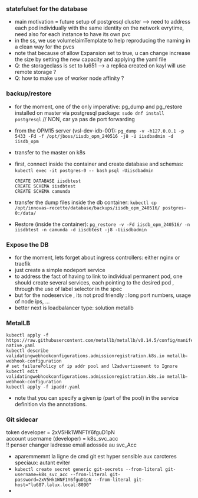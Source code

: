 ### statefulset for the database  
* main motivation = future setup of postgresql cluster --> need to address each pod individually with the same identity on the network evrytime, need also for each instance to have its own pvc
* in the ss, we use volumelaimTemplate to help reproducing the naming in a clean way for the pvcs
* note that because of allow Expansion set to true, u can change increase the size by setting the new capacity and applying the yaml file
* Q: the storageclass is set to lu651 --> a replica created on kayl will use remote storage ?
* Q: how to make use of worker node affinity ?

### backup/restore 
* for the moment, one of the only imperative: pg_dump and pg_restore installed on master via postgresql package:
  `sudo dnf install postgresql` // NON, car ya pas de port forwarding 
* from the OPM15 server (vsl-dev-idb-001):
  `pg_dump -v -h127.0.0.1 -p 5433 -Fd -f /opt/jboss/iisdb_opm_240516 -j8 -U iisdbadmin -d iisdb_opm`
* transfer to the master on k8s
* first, connect inside the container and create database and schemas:
  `kubectl exec -it postgres-0 -- bash`
  `psql -Uiisdbadmin`
  
  ```
  CREATE DATABASE iisdbtest
  CREATE SCHEMA iisdbtest
  CREATE SCHEMA camunda
  ```
* transfer the dump files inside the db container:
  `kubectl cp /opt/innovas-recette/database/backups/iisdb_opm_240516/ postgres-0:/data/`  
* Restore (inside the container):
  `pg_restore -v -Fd iisdb_opm_240516/ -n iisdbtest -n camunda -d iisdbtest -j8 -Uiisdbadmin`

### Expose the DB
* for the moment, lets forget about ingress controllers: either nginx or traefik
* just create a simple nodeport service
* to address the fact of having to link to individual permanent pod, one should create several services, each pointing to the desired pod , through the use of label selector in the spec
* but for the nodeservice , its not prod friendly : long port numbers, usage of node ips, ...
* better next is loadbalancer type: solution metallb

### MetalLB 
```
kubectl apply -f https://raw.githubusercontent.com/metallb/metallb/v0.14.5/config/manifests/metallb-native.yaml
kubectl describe validatingwebhookconfigurations.admissionregistration.k8s.io metallb-webhook-configuration
# set failurePolicy of ip addr pool and l2advertisement to Ignore
kubectl edit validatingwebhookconfigurations.admissionregistration.k8s.io metallb-webhook-configuration
kubectl apply -f ipaddr.yaml
```
* note that you can specify a given ip (part of the pool) in the service definition via the annotations.

### Git sidecar  

token developer = 2xV5Hk1WNF1Y6fguD1pN  
account username (developer) = k8s_svc_acc   
!! penser changer ladresse email adossée au svc_Acc  

* aparemmemnt la ligne de cmd git est hyper sensible aux carcteres speciaux: autant eviter
* `kubectl create secret generic git-secrets --from-literal git-username=k8s_svc_acc --from-literal git-password=2xV5Hk1WNF1Y6fguD1pN --from-literal git-host="lu687.lalux.local:8090"`
* 
